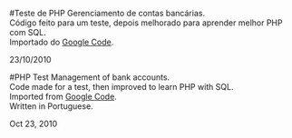 #Teste de PHP
Gerenciamento de contas bancárias.<br />
Código feito para um teste, depois melhorado para aprender melhor PHP com SQL.<br />
Importado do <a href="https://code.google.com/p/prova2dephpalcidesmaya/">Google Code</a>.

23/10/2010

#PHP Test
Management of bank accounts.<br />
Code made for a test, then improved to learn PHP with SQL.<br />
Imported from <a href="https://code.google.com/p/prova2dephpalcidesmaya/">Google Code</a>.<br />
Written in Portuguese.

Oct 23, 2010
